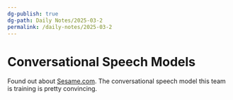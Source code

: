 ```yaml
---
dg-publish: true
dg-path: Daily Notes/2025-03-2
permalink: /daily-notes/2025-03-2
---
```


# Conversational Speech Models
Found out about [Sesame.com](https://www.sesame.com/research/crossing_the_uncanny_valley_of_voice#demo). The conversational speech model this team is training is pretty convincing. 

